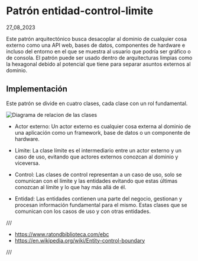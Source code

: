 # Patrón entidad-control-limite
27_08_2023

Este patrón arquitectónico busca desacoplar al dominio de cualquier cosa externo como una API web, bases de datos, componentes de hardware e incluso del entorno en el que se muestra al usuario que podría ser gráfico o de consola. El patrón puede ser usado dentro de arquitecturas limpias como la hexagonal debido al potencial que tiene para separar asuntos externos al dominio.

## Implementación

Este patrón se divide en cuatro clases, cada clase con un rol fundamental.

![Diagrama de relacion de las clases]()

* Actor externo: Un actor externo es cualquier cosa externa al dominio de una aplicación como un framework, base de datos o un componente de hardware.

* Límite: La clase límite es el intermediario entre un actor externo y un caso de uso, evitando que actores externos conozcan al dominio y viceversa.

* Control: Las clases de control representan a un caso de uso, solo se comunican con el límite y las entidades evitando que estas últimas conozcan al límite y lo que hay más allá de él.

* Entidad: Las entidades contienen una parte del negocio, gestionan y procesan información fundamental para el mismo. Estas clases que se comunican con los casos de uso y con otras entidades.

/// 

* https://www.ratondbiblioteca.com/ebc
* https://en.wikipedia.org/wiki/Entity-control-boundary

///
